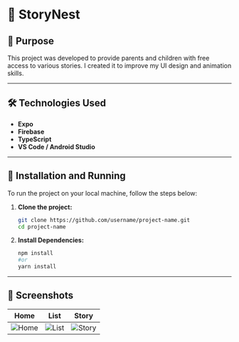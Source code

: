 # 📱 StoryNest

## 🎯 Purpose  
This project was developed to provide parents and children with free access to various stories. I created it to improve my UI design and animation skills.

---

## 🛠️ Technologies Used  
- **Expo**  
- **Firebase**   
- **TypeScript**
- **VS Code / Android Studio**

---

## 🚀 Installation and Running  
To run the project on your local machine, follow the steps below:

1. **Clone the project:**  
   ```bash
   git clone https://github.com/username/project-name.git
   cd project-name

2. **Install Dependencies:**  
   ```bash
   npm install
   #or
   yarn install

---

## 📸 Screenshots  
| Home | List | Story | 
|----------|----------|----------| 
| ![Home](./screenshots/home.png) | ![List](./screenshots/list.png) | ![Story](./screenshots/story.png) |
